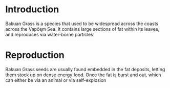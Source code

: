 # Introduction
Bakuan Grass is a species that used to be widespread across the coasts across the Vapčęm Sea. It contains large sections of fat within its leaves, and reproduces via water-borne particles
# Reproduction
Bakuan Grass seeds are usually found embedded in the fat deposits, letting them stock up on dense energy food. Once the fat is burst and out, which can either be via an animal or via self-explosion